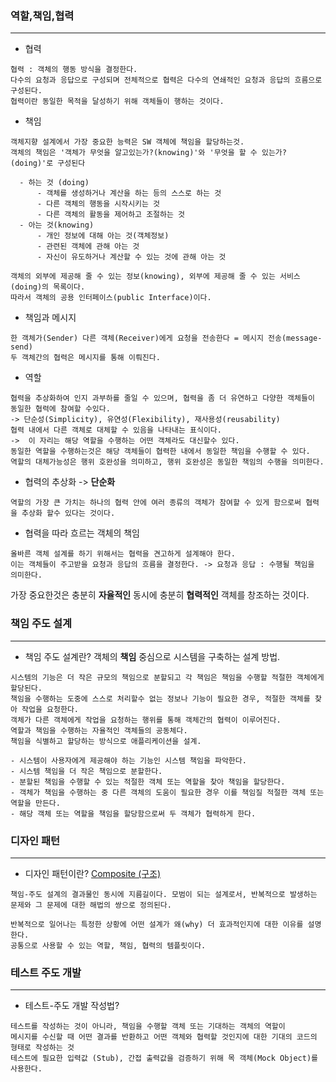 ### 역할,책임,협력
---
- 협력 
```
협력 : 객체의 행동 방식을 결정한다.
다수의 요청과 응답으로 구성되며 전체적으로 협력은 다수의 연쇄적인 요청과 응답의 흐름으로 구성된다.
협력이란 동일한 목적을 달성하기 위해 객체들이 행하는 것이다.
```
      
- 책임
```
객체지향 설계에서 가장 중요한 능력은 SW 객체에 책임을 할당하는것.
객체의 책임은 '객체가 무엇을 알고있는가?(knowing)'와 '무엇을 할 수 있는가?(doing)'로 구성된다

  - 하는 것 (doing)
      - 객체를 생성하거나 계산을 하는 등의 스스로 하는 것
      - 다른 객체의 행동을 시작시키는 것
      - 다른 객체의 활동을 제어하고 조절하는 것
  - 아는 것(knowing)
      - 개인 정보에 대해 아는 것(객체정보)
      - 관련된 객체에 관해 아는 것
      - 자신이 유도하거나 계산할 수 있는 것에 관해 아는 것

객체의 외부에 제공해 줄 수 있는 정보(knowing), 외부에 제공해 줄 수 있는 서비스(doing)의 목록이다.
따라서 객체의 공용 인터페이스(public Interface)이다.
```

- 책임과 메시지
```
한 객체가(Sender) 다른 객체(Receiver)에게 요청을 전송한다 = 메시지 전송(message-send)
두 객체간의 협력은 메시지를 통해 이뤄진다.
```

- 역할
```
협력을 추상화하여 인지 과부하를 줄일 수 있으며, 협력을 좀 더 유연하고 다양한 객체들이 동일한 협력에 참여할 수있다.
-> 단순성(Simplicity), 유연성(Flexibility), 재사용성(reusability)
협력 내에서 다른 객체로 대체할 수 있음을 나타내는 표식이다.
->  이 자리는 해당 역할을 수행하는 어떤 객체라도 대신할수 있다.
동일한 역할을 수행하는것은 해당 객체들이 협력한 내에서 동일한 책임을 수행할 수 있다.
역할의 대체가능성은 행위 호완성을 의미하고, 행위 호완성은 동일한 책임의 수행을 의미한다.
```

- 협력의 추상화 -> **단순화**
```
역할의 가장 큰 가치는 하나의 협력 안에 여러 종류의 객체가 참여할 수 있게 함으로써 협력을 추상화 할수 있다는 것이다. 
```

- 협력을 따라 흐르는 객체의 책임
```
올바른 객체 설계를 하기 위해서는 협력을 견고하게 설계해야 한다.
이는 객체들이 주고받을 요청과 응답의 흐름을 결정한다. -> 요청과 응답 : 수행될 책임을 의미한다.
```

가장 중요한것은 충분히 **자율적인** 동시에 충분히 **협력적인** 객체를 창조하는 것이다.

### 책임 주도 설계
---
- 책임 주도 설계란? 객체의 **책임** 중심으로 시스템을 구축하는 설계 방법.
```  
시스템의 기능은 더 작은 규모의 책임으로 분할되고 각 책임은 책임을 수행할 적절한 객체에게 할당된다.
책임을 수행하는 도중에 스스로 처리할수 없는 정보나 기능이 필요한 경우, 적절한 객체를 찾아 작업을 요청한다.
객체가 다른 객체에게 작업을 요청하는 행위를 통해 객체간의 협력이 이루어진다.
역할과 책임을 수행하는 자율적인 객체들의 공동체다.
책임을 식별하고 할당하는 방식으로 애플리케이션을 설계.
```
    - 시스템이 사용자에게 제공해야 하는 기능인 시스템 책임을 파악한다.
    - 시스템 책임을 더 작은 책임으로 분할한다.
    - 분할된 책임을 수행할 수 있는 적절한 객체 또는 역할을 찾아 책임을 할당한다.
    - 객체가 책임을 수행하는 중 다른 객체의 도움이 필요한 경우 이를 책임질 적절한 객체 또는 역할을 만든다.
    - 해당 객체 또는 역할을 책임을 할당함으로써 두 객체가 협력하게 한다.

### 디자인 패턴 
---
- 디자인 패턴이란? [Composite (구조)](https://readystory.tistory.com/131)

```
책임-주도 설계의 결과물인 동시에 지름길이다. 모범이 되는 설계로서, 반복적으로 발생하는 문제와 그 문제에 대한 해법의 쌍으로 정의된다.
```
```
반복적으로 일어나는 특정한 상황에 어떤 설계가 왜(why) 더 효과적인지에 대한 이유를 설명한다.
공통으로 사용할 수 있는 역할, 책임, 협력의 템플릿이다.
```

### 테스트 주도 개발
---
- 테스트-주도 개발 작성법?
```
테스트를 작성하는 것이 아니라, 책임을 수행할 객체 또는 기대하는 객체의 역할이
메시지를 수신할 때 어떤 결과를 반환하고 어떤 객체와 협력할 것인지에 대한 기대의 코드의 형태로 작성하는 것
테스트에 필요한 입력값 (Stub), 간접 출력값을 검증하기 위해 목 객체(Mock Object)를 사용한다.
```
    

